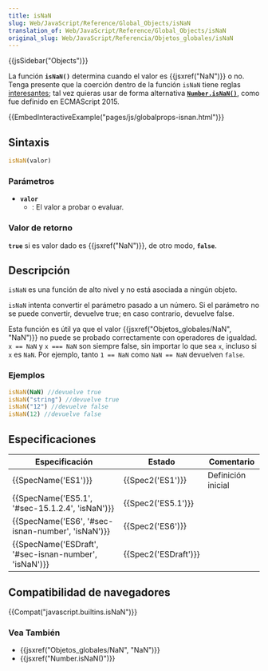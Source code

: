 ```yaml
---
title: isNaN
slug: Web/JavaScript/Reference/Global_Objects/isNaN
translation_of: Web/JavaScript/Reference/Global_Objects/isNaN
original_slug: Web/JavaScript/Referencia/Objetos_globales/isNaN
---
```

{{jsSidebar("Objects")}}

La función **`isNaN()`** determina cuando el valor es {{jsxref("NaN")}} o no. Tenga presente que la coerción dentro de la función `isNaN` tiene reglas [interesantes](/es/docs/Web/JavaScript/Referencia/Objetos_globales/isNaN$edit#Description); tal vez quieras usar de forma alternativa **[`Number.isNaN()`](https://developer.mozilla.org/es/docs/Web/JavaScript/Referencia/Objetos_globales/Number/isNaN)**, como fue definido en ECMAScript 2015.

{{EmbedInteractiveExample("pages/js/globalprops-isnan.html")}}

## Sintaxis

```js
isNaN(valor)
```

### Parámetros

- **`valor`**
  - : El valor a probar o evaluar.

### Valor de retorno

**`true`** si es valor dado es {{jsxref("NaN")}}, de otro modo, **`false`**.

## Descripción

`isNaN` es una función de alto nivel y no está asociada a ningún objeto.

`isNaN` intenta convertir el parámetro pasado a un número. Si el parámetro no se puede convertir, devuelve true; en caso contrario, devuelve false.

Esta función es útil ya que el valor {{jsxref("Objetos_globales/NaN", "NaN")}} no puede se probado correctamente con operadores de igualdad. `x == NaN` y `x === NaN` son siempre false, sin importar lo que sea `x`, incluso si `x` es `NaN`. Por ejemplo, tanto `1 == NaN` como `NaN == NaN` devuelven `false`.

### Ejemplos

```js
isNaN(NaN) //devuelve true
isNaN("string") //devuelve true
isNaN("12") //devuelve false
isNaN(12) //devuelve false
```

## Especificaciones

| Especificación                                                           | Estado                       | Comentario         |
| ------------------------------------------------------------------------ | ---------------------------- | ------------------ |
| {{SpecName('ES1')}}                                                 | {{Spec2('ES1')}}         | Definición inicial |
| {{SpecName('ES5.1', '#sec-15.1.2.4', 'isNaN')}}         | {{Spec2('ES5.1')}}     |                    |
| {{SpecName('ES6', '#sec-isnan-number', 'isNaN')}}         | {{Spec2('ES6')}}         |                    |
| {{SpecName('ESDraft', '#sec-isnan-number', 'isNaN')}} | {{Spec2('ESDraft')}} |                    |

## Compatibilidad de navegadores

{{Compat("javascript.builtins.isNaN")}}

### Vea También

- {{jsxref("Objetos_globales/NaN", "NaN")}}
- {{jsxref("Number.isNaN()")}}
